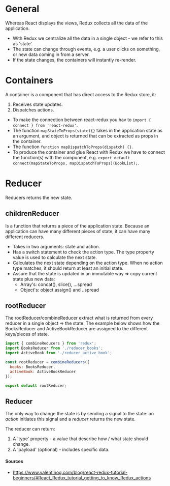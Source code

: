 # General
Whereas React displays the views, Redux collects all the data of the application. 
- With Redux we centralize all the data in a single object - we refer to this as 'state'. 
- The state can change through events, e.g. a user clicks on something, or new data coming in from a server. 
- If the state changes, the containers will instantly re-render.

# Containers
A container is a component that has direct access to the Redux store, it:
1. Receives state updates.
2. Dispatches actions.

- To make the connection between react-redux you hav to `import { connect } from 'react-redux'`.
- The function `mapStateToProps(state){}` takes in the application state as an argument, and object is returned that can be extracted as props in the container. 
- The function `function mapDispatchToProps(dispatch) {}`.
- To produce the container and glue React with Redux we have to connect the function(s) with the component, e.g. `export default connect(mapStateToProps, mapDispatchToProps)(BookList);`. 

# Reducer
Reducers returns the new state.

## childrenReducer
Is a function that returns a piece of the application state.  Because an application can have many different pieces of state, it can have many different reducers. 

- Takes in two arguments: state and action.
- Has a switch statement to check the action type. The type property value is used to calculate the next state.
- Calculates the next state depending on the action type. When no action type matches, it should return at least an initial state.
- Assure that the state is updated in an immutable way => copy current state plus new data:
  - Array's: concat(), slice(), ...spread
  - Object's: object.assign() and ..spread

## rootReducer
The rootReducer/combineReducer extract what is returned from every reducer in a single object => the state. The example below shows how the BooksReducer and ActiveBookReducer are assigned to the different keys/pieces of state.  

```jsx
import { combineReducers } from 'redux';
import BooksReducer from './reducer_books';
import ActiveBook from './reducer_active_book';

const rootReducer = combineReducers({
  books: BooksReducer, 
  activeBook: ActiveBookReducer
});

export default rootReducer;
```

## Reducer
The only way to change the state is by sending a signal to the state: an *action* initiates this signal and a *reducer* returns the new state. 

The reducer can return:
1. A 'type' property - a value that describe how / what state should change.
2. A 'payload' (optional) - includes specific data.

#### Sources
- https://www.valentinog.com/blog/react-redux-tutorial-beginners/#React_Redux_tutorial_getting_to_know_Redux_actions


